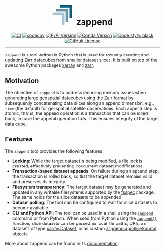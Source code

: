 <h1 align="center">
    <img src="docs/assets/logo.png" width="64" title="zappend">
    &nbsp;zappend
</h1>

<div align="center">

[![CI](https://github.com/bcdev/zappend/actions/workflows/tests.yml/badge.svg)](https://github.com/bcdev/zappend/actions/workflows/tests.yml)
[![codecov](https://codecov.io/gh/bcdev/zappend/graph/badge.svg?token=B3R6bNmAUp)](https://codecov.io/gh/bcdev/zappend)
[![PyPI Version](https://img.shields.io/pypi/v/zappend)](https://pypi.org/project/zappend/)
[![Conda Version](https://anaconda.org/conda-forge/zappend/badges/version.svg)](https://anaconda.org/conda-forge/zappend)
[![Code style: black](https://img.shields.io/badge/code%20style-black-000000.svg)](https://github.com/psf/black)
[![GitHub License](https://img.shields.io/github/license/bcdev/zappend)](https://github.com/bcdev/zappend)

</div>

<!--- Align following sections with docs/index.md -->

---

`zappend` is a tool written in Python that is used for robustly creating and updating 
Zarr datacubes from smaller dataset slices. It is built on top of the awesome Python
packages [xarray](https://docs.xarray.dev/) and [zarr](https://zarr.readthedocs.io/).

## Motivation

The objective of `zappend` is to address recurring memory issues when generating large 
geospatial datacubes using the [Zarr format](https://zarr.readthedocs.io/en/stable/spec/v2.html) 
by subsequently concatenating data slices along an append dimension, e.g., `time` 
(the default) for geospatial satellite observations. 
Each append step is atomic, that is, the append operation is a transaction that can be 
rolled back, in case the append operation fails. This ensures integrity of the target 
data cube. 

## Features

The `zappend` tool provides the following features:

* **Locking**: While the target dataset is being modified, a file lock is created, 
  effectively preventing concurrent dataset modifications.
* **Transaction-based dataset appends**: On failure during an append step, 
  the transaction is rolled back, so that the target dataset remains valid and 
  preserves its integrity.
* **Filesystem transparency**: The target dataset may be generated and updated in 
  any writable filesystems supported by the 
  [fsspec](https://filesystem-spec.readthedocs.io/) package. 
  The same holds for the slice datasets to be appended.
* **Dataset polling**: The tool can be configured to wait for slice datasets to 
  become available. 
* **CLI and Python API**: The tool can be used in a shell using the [`zappend`](cli.md)
  command or from Python. When used from Python using the 
  [`zappend()`](api.md) function, slice datasets can be passed as local file paths, 
  URIs, as datasets of type 
  [xarray.Dataset](https://docs.xarray.dev/en/stable/generated/xarray.Dataset.html), or as custom 
  [zappend.api.SliceSource](https://bcdev.github.io/zappend/api/#class-slicesource) objects.



More about zappend can be found in its 
[documentation](https://bcdev.github.io/zappend/).
